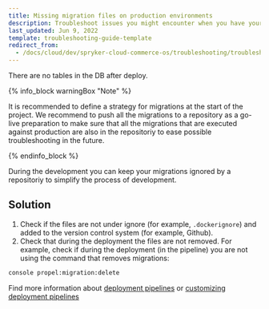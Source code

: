 ```yaml
---
title: Missing migration files on production environments
description: Troubleshoot issues you might encounter when you have your Spryker-based project in Cloud. Missing migration files on production environment
last_updated: Jun 9, 2022
template: troubleshooting-guide-template
redirect_from:
  - /docs/cloud/dev/spryker-cloud-commerce-os/troubleshooting/troubleshooting-general-issues/missing-migration-files-on-production-environments.html
---
```


There are no tables in the DB after deploy.

{% info_block warningBox "Note" %}

It is recommended to define a strategy for migrations at the start of the project.
We recommend to push all the migrations to a repository as a go-live preparation to make sure that all the migrations that are executed against production are also in the repositoriy to ease possible troubleshooting in the future.

{% endinfo_block %}

During the development you can keep your migrations ignored by a repositoriy to simplify the process of development.

## Solution

1. Check if the files are not under ignore (for example, `.dockerignore`) and added to the version control system (for example, Github).
2. Check that during the deployment the files are not removed. For example, check if during the deployment (in the pipeline) you are not using the command that removes migrations:

```bash
console propel:migration:delete
```

Find more information about [deployment pipelines](/docs/cloud/dev/spryker-cloud-commerce-os/configure-deployment-pipelines/deployment-pipelines.html) or [customizing deployment pipelines](/docs/cloud/dev/spryker-cloud-commerce-os/configure-deployment-pipelines/customizing-deployment-pipelines.html)
